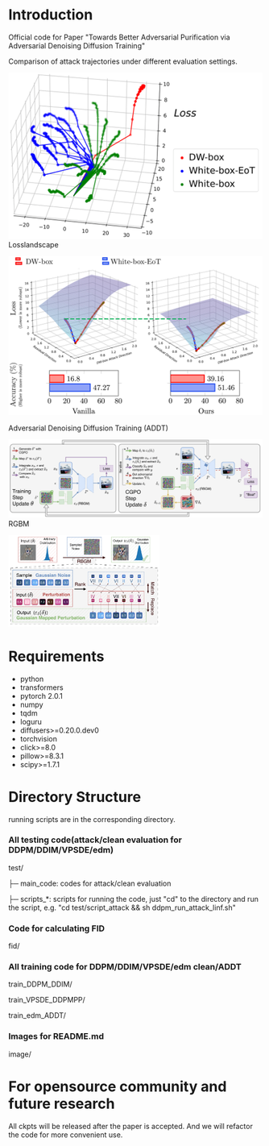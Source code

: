 # Introduction
Official code for Paper "Towards Better Adversarial Purification via Adversarial Denoising Diffusion Training"

Comparison of attack trajectories under different evaluation settings.

![](./image/attack_illu.png "attack direction.")
Losslandscape

![](./image/main_img.png "Adversarial attack visualization.")

Adversarial Denoising Diffusion Training (ADDT)

![](./image/graph_loss.png "Adversarial Denoising Diffusion Training.")
RGBM

<img src="./image/gaussian_resample.png" width="300">

# Requirements
* python
* transformers
* pytorch 2.0.1
* numpy
* tqdm
* loguru
* diffusers>=0.20.0.dev0
* torchvision
* click>=8.0
* pillow>=8.3.1
* scipy>=1.7.1
  
# Directory Structure
running scripts are in the corresponding directory.
### All testing code(attack/clean evaluation for DDPM/DDIM/VPSDE/edm)
test/

├─ main_code: codes for attack/clean evaluation

├─ scripts_*: scripts for running the code, just "cd" to the directory and run the script, e.g. "cd test/script_attack && sh ddpm_run_attack_linf.sh"
### Code for calculating FID
fid/
### All training code for DDPM/DDIM/VPSDE/edm clean/ADDT
train_DDPM_DDIM/

train_VPSDE_DDPMPP/

train_edm_ADDT/
### Images for README.md
image/

# For opensource community and future research
All ckpts will be released after the paper is accepted. And we will refactor the code for more convenient use.